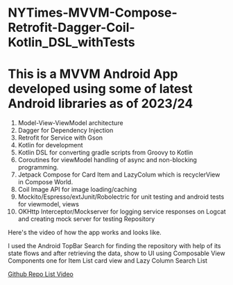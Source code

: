 # NYTimes-MVVM-Compose-Retrofit-Dagger-Coil-Kotlin_DSL_withTests

# This is a MVVM Android App developed using some of latest Android libraries as of 2023/24

1. Model-View-ViewModel architecture
2. Dagger for Dependency Injection
3. Retrofit for Service with Gson
4. Kotlin for development
5. Kotlin DSL for converting gradle scripts from Groovy to Kotlin
6. Coroutines for viewModel handling of async and non-blocking programming.
7. Jetpack Compose for Card Item and LazyColum which is recyclerView in Compose World.
8. Coil Image API for image loading/caching
9. Mockito/Espresso/extJunit/Robolectric for unit testing and android tests for viewmodel, views
10. OKHttp Interceptor/Mockserver for logging service responses on Logcat and creating mock server for testing Repository

Here's the video of how the app works and looks like. 

I used the Android TopBar Search for finding the repository with help of 
its state flows and after retrieving the data, show to UI using Composable 
View Components one for Item List card view and Lazy Column Search List

[Github Repo List Video](images/GitHubRepo_List.gif)

